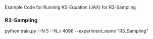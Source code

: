 Example Code for Running KS-Equation (JAX) for R3-Sampling

### R3-Sampling
python train.py --N 5 --N_r 4096 --experiment_name "R3_Sampling"